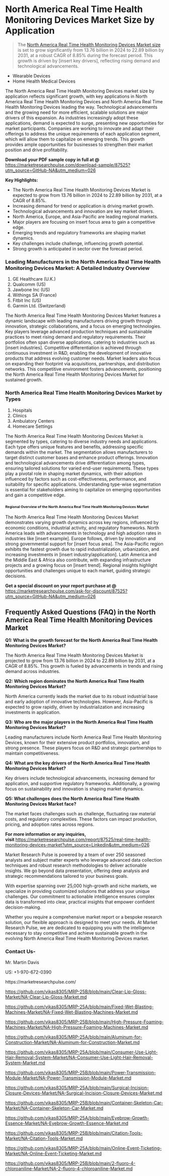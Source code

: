 <h1>North America Real Time Health Monitoring Devices Market&nbsp;Size by Application</h1><blockquote><p>The <a href="https://marketresearchpulse.com/download-sample/87525?utm_source=GitHub-NA&amp;utm_medium=026">North America Real Time Health Monitoring Devices Market size</a> is set to grow significantly from 13.76 billion in 2024 to 22.89 billion by 2031, at a robust CAGR of 8.85% during the forecast period. This growth is driven by [insert key drivers], reflecting rising demand and technological advancements.</p></blockquote><ul><li>Wearable Devices <li> Home Health Medical Devices</li></ul><p>The North America Real Time Health Monitoring Devices market size by application reflects significant growth, with key applications in North America Real Time Health Monitoring Devices and North America Real Time Health Monitoring Devices leading the way. Technological advancements and the growing need for more efficient, scalable solutions are major drivers of this expansion. As industries increasingly adopt these applications, demand is expected to surge, presenting new opportunities for market participants. Companies are working to innovate and adapt their offerings to address the unique requirements of each application segment, which will allow them to capitalize on emerging trends. This growth provides ample opportunities for businesses to strengthen their market position and drive profitability.</p><p><strong>Download your PDF sample copy in full at @ </strong><a href="https://marketresearchpulse.com/download-sample/87525?utm_source=GitHub-NA&amp;utm_medium=026">https://marketresearchpulse.com/download-sample/87525?utm_source=GitHub-NA&amp;utm_medium=026</a></p><p><strong>Key Highlights: </strong></p><ul><li>The North America Real Time Health Monitoring Devices Market is expected to grow from 13.76 billion in 2024 to 22.89 billion by 2031, at a CAGR of 8.85%.</li><li>Increasing demand for trend or application is driving market growth.</li><li>Technological advancements and innovation are key market drivers.</li><li>North America, Europe, and Asia-Pacific are leading regional markets.</li><li>Major players are focusing on insert focus area to gain a competitive edge.</li><li>Emerging trends and regulatory frameworks are shaping market dynamics.</li><li>Key challenges include challenge, influencing growth potential.</li><li>Strong growth is anticipated in sector over the forecast period.</li></ul><h3>Leading Manufacturers in the North America Real Time Health Monitoring Devices Market: A Detailed Industry Overview</h3><ol><li>GE Healthcare (U.K.)</li><li>Qualcomm (US)</li><li>Jawbone Inc (US)</li><li>Withings SA (France)</li><li>Fitbit Inc (US)</li><li>Garmin Ltd. (Switzerland)</li></ol><div class="flex max-w-full flex-col flex-grow"><div class="min-h-8 text-message flex w-full flex-col items-end gap-2 whitespace-normal break-words [.text-message+&amp;]:mt-5" dir="auto" data-message-author-role="assistant" data-message-id="fd8432e4-4910-450d-b182-61b7bfb0a01f" data-message-model-slug="gpt-4o"><div class="flex w-full flex-col gap-1 empty:hidden first:pt-[3px]"><div class="markdown prose w-full break-words dark:prose-invert light"><p>The North America Real Time Health Monitoring Devices Market features a dynamic landscape with leading manufacturers driving growth through innovation, strategic collaborations, and a focus on emerging technologies. Key players leverage advanced production techniques and sustainable practices to meet rising demand and regulatory requirements. Their portfolios often span diverse applications, catering to industries such as [insert industries]. Competitive differentiation is achieved through continuous investment in R&amp;D, enabling the development of innovative products that address evolving customer needs. Market leaders also focus on expanding their footprint via acquisitions, partnerships, and distribution networks. This competitive environment fosters advancements, positioning the North America Real Time Health Monitoring Devices Market for sustained growth.</p></div></div></div></div><h3>North America Real Time Health Monitoring Devices Market by Types</h3><ol><li>Hospitals <li> Clinics <li> Ambulatory Centers <li> Homecare Settings</li></ol><div class="flex max-w-full flex-col flex-grow"><div class="min-h-8 text-message flex w-full flex-col items-end gap-2 whitespace-normal break-words [.text-message+&amp;]:mt-5" dir="auto" data-message-author-role="assistant" data-message-id="084470be-0bb7-4664-bddf-5156b4f41249" data-message-model-slug="gpt-4o-mini"><div class="flex w-full flex-col gap-1 empty:hidden first:pt-[3px]"><div class="markdown prose w-full break-words dark:prose-invert light"><p>The North America Real Time Health Monitoring Devices Market is segmented by types, catering to diverse industry needs and applications. Each type offers unique features and benefits, addressing specific demands within the market. The segmentation allows manufacturers to target distinct customer bases and enhance product offerings. Innovation and technological advancements drive differentiation among types, ensuring tailored solutions for varied end-user requirements. These types play a pivotal role in shaping market dynamics, with their adoption influenced by factors such as cost-effectiveness, performance, and suitability for specific applications. Understanding type-wise segmentation is essential for stakeholders aiming to capitalize on emerging opportunities and gain a competitive edge.</p></div></div></div></div><h3><span style="font-size: 11px;">Regional Overview of the North America Real Time Health Monitoring Devices Market</span></h3><div class="flex max-w-full flex-col flex-grow"><div class="min-h-8 text-message flex w-full flex-col items-end gap-2 whitespace-normal break-words [.text-message+&amp;]:mt-5" dir="auto" data-message-author-role="assistant" data-message-id="e9038762-ce64-4e30-91c9-9bd413514231" data-message-model-slug="gpt-4o-mini"><div class="flex w-full flex-col gap-1 empty:hidden first:pt-[3px]"><div class="markdown prose w-full break-words dark:prose-invert light"><p>The North America Real Time Health Monitoring Devices Market demonstrates varying growth dynamics across key regions, influenced by economic conditions, industrial activity, and regulatory frameworks. North America leads with advancements in technology and high adoption rates in industries like [insert example]. Europe follows, driven by innovation and strong governmental support for [insert focus area]. The Asia-Pacific region exhibits the fastest growth due to rapid industrialization, urbanization, and increasing investments in [insert industry/application]. Latin America and the Middle East &amp; Africa also contribute, with expanding infrastructure projects and a growing focus on [insert trend]. Regional insights highlight opportunities and challenges unique to each market, guiding strategic decisions.</p></div></div></div></div><p><strong>Get a special discount on your report purchase at @ </strong><a href="https://marketresearchpulse.com/ask-for-discount/87525?utm_source=GitHub-NA&amp;utm_medium=026">https://marketresearchpulse.com/ask-for-discount/87525?utm_source=GitHub-NA&amp;utm_medium=026</a></p><h2>Frequently Asked Questions (FAQ) in the North America Real Time Health Monitoring Devices Market</h2><p><strong>Q1: What is the growth forecast for the North America Real Time Health Monitoring Devices Market?</strong></p><p>The North America Real Time Health Monitoring Devices Market is projected to grow from 13.76 billion in 2024 to 22.89 billion by 2031, at a CAGR of 8.85%. This growth is fueled by advancements in trends and rising demand across industries.</p><p><strong>Q2: Which region dominates the North America Real Time Health Monitoring Devices Market?</strong></p><p>North America currently leads the market due to its robust industrial base and early adoption of innovative technologies. However, Asia-Pacific is expected to grow rapidly, driven by industrialization and increasing investments in application.</p><p><strong>Q3: Who are the major players in the North America Real Time Health Monitoring Devices Market?</strong></p><p>Leading manufacturers include North America Real Time Health Monitoring Devices, known for their extensive product portfolios, innovation, and strong presence. These players focus on R&amp;D and strategic partnerships to maintain competitiveness.</p><p><strong>Q4: What are the key drivers of the North America Real Time Health Monitoring Devices Market?</strong></p><p>Key drivers include technological advancements, increasing demand for application, and supportive regulatory frameworks. Additionally, a growing focus on sustainability and innovation is shaping market dynamics.</p><p><strong>Q5: What challenges does the North America Real Time Health Monitoring Devices Market face?</strong></p><p>The market faces challenges such as challenge, fluctuating raw material costs, and regulatory complexities. These factors can impact production, pricing, and adoption rates across regions.</p><p><strong>For more information or any inquiries, visit&nbsp;</strong><a href="https://marketresearchpulse.com/report/87525/real-time-health-monitoring-devices-market?utm_source=Linkedin&utm_medium=026">https://marketresearchpulse.com/report/87525/real-time-health-monitoring-devices-market?utm_source=Linkedin&utm_medium=026</a></p><p>Market Research Pulse is powered by a team of over 250 seasoned analysts and subject matter experts who leverage advanced data collection techniques and robust research methodologies to deliver actionable insights. We go beyond data presentation, offering deep analysis and strategic recommendations tailored to your business goals.</p><p>With expertise spanning over 25,000 high-growth and niche markets, we specialize in providing customized solutions that address your unique challenges. Our commitment to actionable intelligence ensures complex data is transformed into clear, practical insights that empower confident decision-making.</p><p>Whether you require a comprehensive market report or a bespoke research solution, our flexible approach is designed to meet your needs. At Market Research Pulse, we are dedicated to equipping you with the intelligence necessary to stay competitive and achieve sustainable growth in the evolving North America Real Time Health Monitoring Devices market.</p><h3><strong>Contact Us-</strong></h3><p>Mr. Martin Davis</p><p>US: +1-970-672-0390</p><p>https://marketresearchpulse.com/</p><p><a href="https://github.com/vikas8305/MRP-25B/blob/main/Clear-Lip-Gloss-Market/NA-Clear-Lip-Gloss-Market.md">https://github.com/vikas8305/MRP-25B/blob/main/Clear-Lip-Gloss-Market/NA-Clear-Lip-Gloss-Market.md</a></p><p><a href="https://github.com/vikas8305/MRP-25A/blob/main/Fixed-Wet-Blasting-Machines-Market/NA-Fixed-Wet-Blasting-Machines-Market.md">https://github.com/vikas8305/MRP-25A/blob/main/Fixed-Wet-Blasting-Machines-Market/NA-Fixed-Wet-Blasting-Machines-Market.md</a></p><p><a href="https://github.com/vikas8305/MRP-25B/blob/main/High-Pressure-Foaming-Machines-Market/NA-High-Pressure-Foaming-Machines-Market.md">https://github.com/vikas8305/MRP-25B/blob/main/High-Pressure-Foaming-Machines-Market/NA-High-Pressure-Foaming-Machines-Market.md</a></p><p><a href="https://github.com/vikas8305/MRP-25A/blob/main/Aluminum-for-Construction-Market/NA-Aluminum-for-Construction-Market.md">https://github.com/vikas8305/MRP-25A/blob/main/Aluminum-for-Construction-Market/NA-Aluminum-for-Construction-Market.md</a></p><p><a href="https://github.com/vikas8305/MRP-25A/blob/main/Consumer-Use-Light-Hair-Removal-System-Market/NA-Consumer-Use-Light-Hair-Removal-System-Market.md">https://github.com/vikas8305/MRP-25A/blob/main/Consumer-Use-Light-Hair-Removal-System-Market/NA-Consumer-Use-Light-Hair-Removal-System-Market.md</a></p><p><a href="https://github.com/vikas8305/MRP-25B/blob/main/Power-Transmission-Module-Market/NA-Power-Transmission-Module-Market.md">https://github.com/vikas8305/MRP-25B/blob/main/Power-Transmission-Module-Market/NA-Power-Transmission-Module-Market.md</a></p><p><a href="https://github.com/vikas8305/MRP-25A/blob/main/Surgical-Incision-Closure-Devices-Market/NA-Surgical-Incision-Closure-Devices-Market.md">https://github.com/vikas8305/MRP-25A/blob/main/Surgical-Incision-Closure-Devices-Market/NA-Surgical-Incision-Closure-Devices-Market.md</a></p><p><a href="https://github.com/vikas8305/MRP-25B/blob/main/Container-Skeleton-Car-Market/NA-Container-Skeleton-Car-Market.md">https://github.com/vikas8305/MRP-25B/blob/main/Container-Skeleton-Car-Market/NA-Container-Skeleton-Car-Market.md</a></p><p><a href="https://github.com/vikas8305/MRP-25A/blob/main/Eyebrow-Growth-Essence-Market/NA-Eyebrow-Growth-Essence-Market.md">https://github.com/vikas8305/MRP-25A/blob/main/Eyebrow-Growth-Essence-Market/NA-Eyebrow-Growth-Essence-Market.md</a></p><p><a href="https://github.com/vikas8305/MRP-25B/blob/main/Citation-Tools-Market/NA-Citation-Tools-Market.md">https://github.com/vikas8305/MRP-25B/blob/main/Citation-Tools-Market/NA-Citation-Tools-Market.md</a></p><p><a href="https://github.com/vikas8305/MRP-25A/blob/main/Online-Event-Ticketing-Market/NA-Online-Event-Ticketing-Market.md">https://github.com/vikas8305/MRP-25A/blob/main/Online-Event-Ticketing-Market/NA-Online-Event-Ticketing-Market.md</a></p><p><a href="https://github.com/vikas8305/MRP-25B/blob/main/2-fluoro-4-chloroaniline-Market/NA-2-fluoro-4-chloroaniline-Market.md">https://github.com/vikas8305/MRP-25B/blob/main/2-fluoro-4-chloroaniline-Market/NA-2-fluoro-4-chloroaniline-Market.md</a></p>
